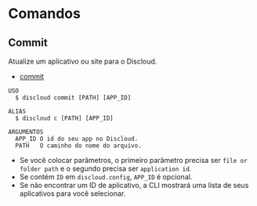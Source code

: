 # Comandos

## Commit

Atualize um aplicativo ou site para o Discloud.

- [commit](#commit)

```sh-session
USO
  $ discloud commit [PATH] [APP_ID]

ALIAS
  $ discloud c [PATH] [APP_ID]

ARGUMENTOS
  APP_ID O id do seu app no ​​Discloud.
  PATH   O caminho do nome do arquivo.
```

- Se você colocar parâmetros, o primeiro parâmetro precisa ser `file or folder path` e o segundo precisa ser `application id`.
- Se contém `ID` em `discloud.config`, `APP_ID` ​​é opcional.
- Se não encontrar um ID de aplicativo, a CLI mostrará uma lista de seus aplicativos para você selecionar.
